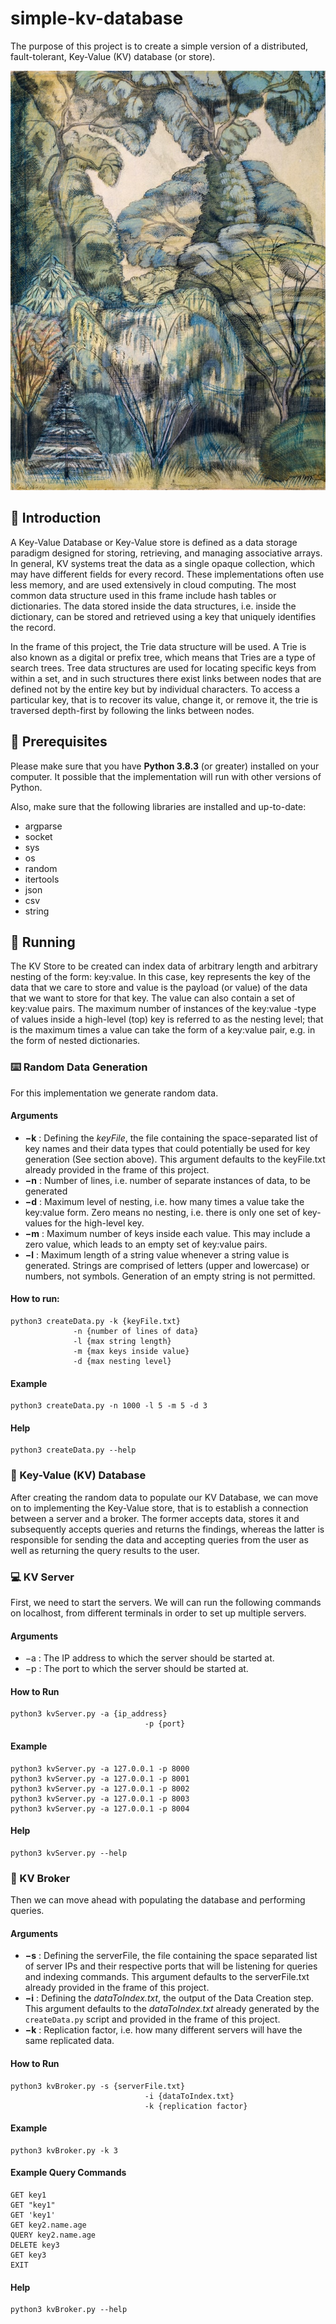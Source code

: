 # simple-kv-database
The purpose of this project is to create a simple version of a distributed, fault-tolerant, Key-Value (KV) database (or store).

![Tree](/aes/tree.jpeg)

## 📗 Introduction

A Key-Value Database or Key-Value store is defined as a data storage paradigm designed for storing, retrieving, and managing associative arrays. In general, KV systems treat the data as a single opaque collection, which may have different fields for every record. These implementations often use less memory, and are used extensively in cloud computing. The most common data structure used in this frame include hash tables or dictionaries. The data stored inside the data structures, i.e. inside the dictionary, can be stored and retrieved using a key that uniquely identifies the record.

In the frame of this project, the Trie data structure will be used. A Trie is also known as a digital or prefix tree, which means that Tries are a type of search trees. Tree data structures are used for locating specific keys from within a set, and in such structures there exist links between nodes that are defined not by the entire key but by individual characters. To access a particular key, that is to recover its value, change it, or remove it, the trie is traversed depth-first by following the links between nodes.

## 🔑 Prerequisites

Please make sure that you have **Python 3.8.3** (or greater) installed on your computer. It possible that the implementation will run with other versions of Python.

Also, make sure that the following libraries are installed and up-to-date:
* argparse
* socket
* sys
* os
* random
* itertools
* json
* csv
* string

## 👟 Running

The KV Store to be created can index data of arbitrary length and arbitrary nesting of the form: key:value. In this case, key represents the key of the data that we care to store and value is the payload (or value) of the data that we want to store for that key. The value can also contain a set of key:value pairs. The maximum number of instances of the key:value -type of values inside a high-level (top) key is referred to as the nesting level; that is the maximum times a value can take the form of a key:value pair, e.g. in the form of nested dictionaries.

### ⌨️ Random Data Generation

For this implementation we generate random data.

#### Arguments

- **−k** : Defining the _keyFile_, the file containing the space-separated list of key names and their data types that could potentially be used for key generation (See section above). This argument defaults to the keyFile.txt already provided in the frame of this project.
- **−n** : Number of lines, i.e. number of separate instances of data, to be generated
- **−d** : Maximum level of nesting, i.e. how many times a value take the key:value form. Zero means no nesting, i.e. there is only one set of key-values for the high-level key.
- **−m** : Maximum number of keys inside each value. This may include a zero value, which leads to an empty set of key:value pairs.
- **−l** : Maximum length of a string value whenever a string value is generated. Strings are comprised of letters (upper and lowercase) or numbers, not symbols. Generation of an empty string is not permitted.

#### How to run:

```
python3 createData.py -k {keyFile.txt}
		      -n {number of lines of data}
		      -l {max string length}
		      -m {max keys inside value}
		      -d {max nesting level}

```

#### Example

```
python3 createData.py -n 1000 -l 5 -m 5 -d 3

```

#### Help

```
python3 createData.py --help

```

### 📂 Key-Value (KV) Database

After creating the random data to populate our KV Database, we can move on to implementing the Key-Value store, that is to establish a connection between a server and a broker. The former accepts data, stores it and subsequently accepts queries and returns the findings, whereas the latter is responsible for sending the data and accepting queries from the user as well as returning the query results to the user.

### 💻 KV Server

First, we need to start the servers. We will can run the following commands on localhost, from different terminals in order to set up multiple servers.

#### Arguments

* −a : The IP address to which the server should be started at.
* −p : The port to which the server should be started at.

#### How to Run

```
python3 kvServer.py -a {ip_address}
					          -p {port}

```

#### Example

```
python3 kvServer.py -a 127.0.0.1 -p 8000
python3 kvServer.py -a 127.0.0.1 -p 8001
python3 kvServer.py -a 127.0.0.1 -p 8002
python3 kvServer.py -a 127.0.0.1 -p 8003
python3 kvServer.py -a 127.0.0.1 -p 8004

```

#### Help

```
python3 kvServer.py --help

```

### 💼 KV Broker

Then we can move ahead with populating the database and performing queries.

#### Arguments

* **−s** : Defining the serverFile, the file containing the space separated list of server IPs and their respective ports that will be listening for queries and indexing commands. This argument defaults to the serverFile.txt already provided in the frame of this project.
* **−i** : Defining the *dataToIndex.txt*, the output of the Data Creation step. This argument defaults to the *dataToIndex.txt* already generated by the `createData.py` script and provided in the frame of this project.
* **−k** : Replication factor, i.e. how many different servers will have the same replicated data.

#### How to Run

```
python3 kvBroker.py -s {serverFile.txt}
					          -i {dataToIndex.txt}
					          -k {replication factor}
```

#### Example

```
python3 kvBroker.py -k 3
```

#### Example Query Commands

```
GET key1
GET "key1"
GET 'key1'
GET key2.name.age
QUERY key2.name.age
DELETE key3
GET key3
EXIT
```

#### Help

```
python3 kvBroker.py --help
```
